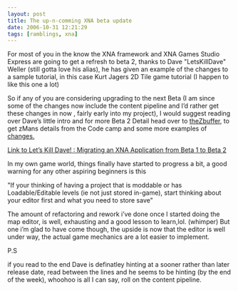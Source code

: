 ```yaml
---
layout: post
title: The up-n-comming XNA beta update
date: 2006-10-31 12:21:29
tags: [ramblings, xna]
---
```


For most of you in the know the XNA framework and XNA Games Studio Express are going to get a refresh to beta 2, thanks to Dave "LetsKillDave" Weller (still gotta love his alias), he has given an example of the changes to a sample tutorial, in this case Kurt Jagers 2D Tile game tutorial (I happen to like this one a lot)

So if any of you are considering upgrading to the next Beta (I am since some of the changes now include the content pipeline and I’d rather get these changes in now , fairly early into my project), I would suggest reading over Dave’s little intro and for more Beta 2 Detail head over to [theZbuffer](http://www.thezbuffer.com/articles/424 "XNA Update rundown"), to get zMans details from the Code camp and some more examples of [changes.](http://www.thezbuffer.com/articles/425)

[Link to Let’s Kill Dave! : Migrating an XNA Application from Beta 1 to Beta 2](http://letskilldave.com/archive/2006/10/30/Migrating-an-XNA-Application-from-Beta-1-to-Beta-2)

 

In my own game world, things finally have started to progress a bit, a good warning for any other aspiring beginners is this

"If your thinking of having a project that is moddable or has Loadable/Editable levels (ie not just stored in-game), start thinking about your editor first and what you need to store save"

The amount of refactoring and rework i’ve done once I started doing the map editor, is well, exhausting and a good lesson to learn,lol. (whimper)  But one i’m glad to have come though, the upside is now that the editor is well under way, the actual game mechanics are a lot easier to implement.

 

P.S

if you read to the end Dave is definatley hinting at a sooner rather than later release date, read between the lines and he seems to be hinting (by the end of the week), whoohoo is all I can say, roll on the content pipeline.

